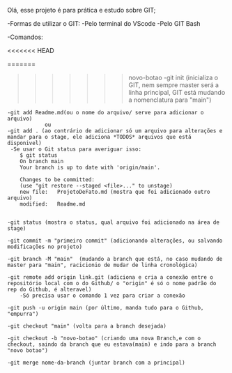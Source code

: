 Olá, esse projeto é para prática e estudo sobre GIT;


-Formas de utilizar o GIT:
    -Pelo terminal do VScode
    -Pelo GIT Bash

-Comandos:

<<<<<<< HEAD

=======
>>>>>>> novo-botao
    -git init (inicializa o GIT, nem sempre master será a linha principal, GIT está mudando a nomenclatura para "main")

    -git add Readme.md(ou o nome do arquivo/ serve para adicionar o arquivo) 
                ou 
    -git add . (ao contrário de adicionar só um arquivo para alterações e mandar para o stage, ele adiciona *TODOS* arquivos que está disponivel)
     -Se usar o Git status para averiguar isso:
        $ git status
        On branch main
        Your branch is up to date with 'origin/main'.

        Changes to be committed:
        (use "git restore --staged <file>..." to unstage)
        new file:   ProjetoDeFato.md (mostra que foi adicionado outro arquivo)
        modified:   Readme.md


    -git status (mostra o status, qual arquivo foi adicionado na área de stage)

    -git commit -m "primeiro commit" (adicionando alterações, ou salvando modificações no projeto)

    -git branch -M "main"  (mudando a branch que está, no caso mudando de master para "main", racicionio de mudar de linha cronológica)

    -git remote add origin link.git (adiciona e cria a conexão entre o repositório local com o do Github/ o "origin" é só o nome padrão do rep do Github, é alteravel)
        -Só precisa usar o comando 1 vez para criar a conexão

    -git push -u origin main (por último, manda tudo para o Github, "empurra")
    
    -git checkout "main" (volta para a branch desejada)

    -git checkout -b "novo-botao" (criando uma nova Branch,e com o checkout, saindo da branch que eu estava(main) e indo para a branch "novo botao")
    
    -git merge nome-da-branch (juntar branch com a principal)

